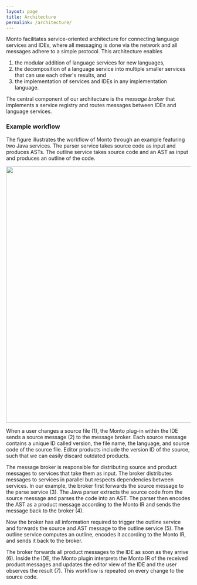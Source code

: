 ```yaml
---
layout: page
title: Architecture
permalink: /architecture/
---
```


Monto facilitates service-oriented architecture for connecting language services and IDEs, where all messaging is done via the network and all messages adhere to a simple protocol. This architecture enables

1. the modular addition of language services for new languages,
2. the decomposition of a language service into multiple smaller services that can use each other's results, and
3. the implementation of services and IDEs in any implementation language.

The central component of our architecture is the *message broker* that implements a service registry and routes messages between IDEs and language services.

### Example workflow

The figure illustrates the workflow of Monto through an example featuring two Java services. The parser service takes source code as input and produces ASTs. The outline service takes source code and an AST as input and produces an outline of the code.

<img src="../images/architecture.png" width="700"/>

When a user changes a source file (1), the Monto plug-in within the IDE sends a source message (2) to the message broker. Each source message contains a unique ID called version, the file name, the language, and source code of the source file. Editor products include the version ID of the source, such that we can easily discard outdated products.

The message broker is responsible for distributing source and product messages to services that take them as input. The broker distributes messages to services in parallel but respects dependencies between services. In our example, the broker first forwards the source message to the parse service (3). The Java parser extracts the source code from the source message and parses the code into an AST. The parser then encodes the AST as a product message according to the Monto IR and sends the message back to the broker (4).

Now the broker has all information required to trigger the outline service and forwards the source and AST message to the outline service (5). The outline service computes an outline, encodes it according to the Monto IR, and sends it back to the broker.

The broker forwards all product messages to the IDE as soon as they arrive (6). Inside the IDE, the Monto plugin interprets the Monto IR of the received product messages and updates the editor view of the IDE and the user observes the result (7). This workflow is repeated on every change to the source code.